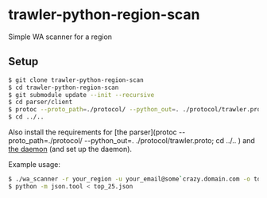 # trawler-python-region-scan
Simple WA scanner for a region

## Setup

```bash
$ git clone trawler-python-region-scan
$ cd trawler-python-region-scan
$ git submodule update --init --recursive
$ cd parser/client
$ protoc --proto_path=./protocol/ --python_out=. ./protocol/trawler.proto
$ cd ../..
```

Also install the requirements for [the parser](protoc --proto_path=./protocol/ --python_out=. ./protocol/trawler.proto; cd ../..
) and [the daemon](https://github.com/Eluvatar/trawler-daemon-c) (and set up the daemon).

Example usage:

```bash
$ ./wa_scanner -r your_region -u your_email@some`crazy.domain.com -o top_25.json
$ python -m json.tool < top_25.json
```
